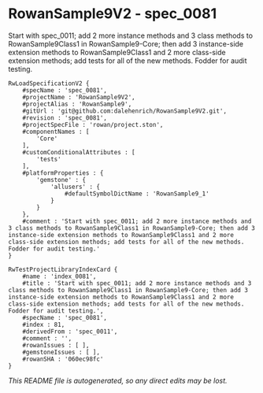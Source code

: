 # RowanSample9V2 - spec_0081
Start with spec_0011; add 2 more instance methods and 3 class methods to RowanSample9Class1 in RowanSample9-Core; then add 3 instance-side extension methods to RowanSample9Class1 and 2 more class-side extension methods; add tests for all of the new methods. Fodder for audit testing.
```
RwLoadSpecificationV2 {
	#specName : 'spec_0081',
	#projectName : 'RowanSample9V2',
	#projectAlias : 'RowanSample9',
	#gitUrl : 'git@github.com:dalehenrich/RowanSample9V2.git',
	#revision : 'spec_0081',
	#projectSpecFile : 'rowan/project.ston',
	#componentNames : [
		'Core'
	],
	#customConditionalAttributes : [
		'tests'
	],
	#platformProperties : {
		'gemstone' : {
			'allusers' : {
				#defaultSymbolDictName : 'RowanSample9_1'
			}
		}
	},
	#comment : 'Start with spec_0011; add 2 more instance methods and 3 class methods to RowanSample9Class1 in RowanSample9-Core; then add 3 instance-side extension methods to RowanSample9Class1 and 2 more class-side extension methods; add tests for all of the new methods. Fodder for audit testing.'
}

RwTestProjectLibraryIndexCard {
	#name : 'index_0081',
	#title : 'Start with spec_0011; add 2 more instance methods and 3 class methods to RowanSample9Class1 in RowanSample9-Core; then add 3 instance-side extension methods to RowanSample9Class1 and 2 more class-side extension methods; add tests for all of the new methods. Fodder for audit testing.',
	#specName : 'spec_0081',
	#index : 81,
	#derivedFrom : 'spec_0011',
	#comment : '',
	#rowanIssues : [ ],
	#gemstoneIssues : [ ],
	#rowanSHA : '060ec98fc'
}
```

*This README file is autogenerated, so any direct edits may be lost.*
